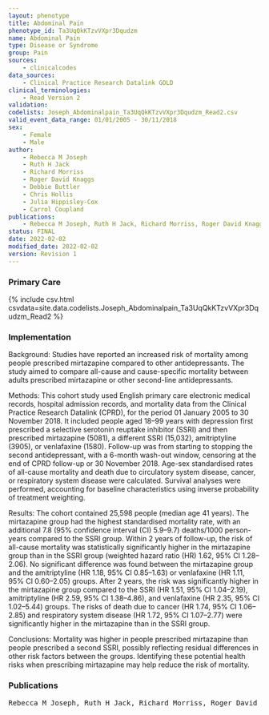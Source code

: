 ```yaml
---
layout: phenotype
title: Abdominal Pain
phenotype_id: Ta3UqQkKTzvVXpr3Dqudzm
name: Abdominal Pain
type: Disease or Syndrome
group: Pain
sources: 
    - clinicalcodes
data_sources:
    - Clinical Practice Research Datalink GOLD
clinical_terminologies:
    - Read Version 2
validation:
codelists: Joseph_Abdominalpain_Ta3UqQkKTzvVXpr3Dqudzm_Read2.csv
valid_event_data_range: 01/01/2005 - 30/11/2018
sex:
    - Female
    - Male
author:
    - Rebecca M Joseph
    - Ruth H Jack
    - Richard Morriss
    - Roger David Knaggs
    - Debbie Buttler
    - Chris Hollis
    - Julia Hippisley-Cox
    - Carrol Coupland
publications:
    - Rebecca M Joseph, Ruth H Jack, Richard Morriss, Roger David Knaggs, Debbie Buttler, Chris Hollis, Julia Hippisley-Cox, Carrol Coupland, The risk of all-cause and cause-specific mortality in people prescribed mirtazapine an active comparator cohort study using electronic health records. BMC Medicine, 20(43), 2022.
status: FINAL
date: 2022-02-02
modified_date: 2022-02-02
version: Revision 1
---
```


### Primary Care

{% include csv.html csvdata=site.data.codelists.Joseph_Abdominalpain_Ta3UqQkKTzvVXpr3Dqudzm_Read2 %}

### Implementation

Background: 
Studies have reported an increased risk of mortality among people prescribed mirtazapine compared to other antidepressants. The study aimed to compare all-cause and cause-specific mortality between adults prescribed mirtazapine or other second-line antidepressants.

Methods: 
This cohort study used English primary care electronic medical records, hospital admission records, and mortality data from the Clinical Practice Research Datalink (CPRD), for the period 01 January 2005 to 30 November 2018. It included people aged 18–99 years with depression first prescribed a selective serotonin reuptake inhibitor (SSRI) and then prescribed mirtazapine (5081), a different SSRI (15,032), amitriptyline (3905), or venlafaxine (1580). Follow-up was from starting to stopping the second antidepressant, with a 6-month wash-out window, censoring at the end of CPRD follow-up or 30 November 2018. Age-sex standardised rates of all-cause mortality and death due to circulatory system disease, cancer, or respiratory system disease were calculated. Survival analyses were performed, accounting for baseline characteristics using inverse probability of treatment weighting.

Results: 
The cohort contained 25,598 people (median age 41 years). The mirtazapine group had the highest standardised mortality rate, with an additional 7.8 (95% confidence interval (CI) 5.9–9.7) deaths/1000 person-years compared to the SSRI group. Within 2 years of follow-up, the risk of all-cause mortality was statistically significantly higher in the mirtazapine group than in the SSRI group (weighted hazard ratio (HR) 1.62, 95% CI 1.28–2.06). No significant difference was found between the mirtazapine group and the amitriptyline (HR 1.18, 95% CI 0.85–1.63) or venlafaxine (HR 1.11, 95% CI 0.60–2.05) groups. After 2 years, the risk was significantly higher in the mirtazapine group compared to the SSRI (HR 1.51, 95% CI 1.04–2.19), amitriptyline (HR 2.59, 95% CI 1.38–4.86), and venlafaxine (HR 2.35, 95% CI 1.02–5.44) groups. The risks of death due to cancer (HR 1.74, 95% CI 1.06–2.85) and respiratory system disease (HR 1.72, 95% CI 1.07–2.77) were significantly higher in the mirtazapine than in the SSRI group. 

Conclusions: 
Mortality was higher in people prescribed mirtazapine than people prescribed a second SSRI, possibly reflecting residual differences in other risk factors between the groups. Identifying these potential health risks when prescribing mirtazapine may help reduce the risk of mortality.

### Publications

<pre>
Rebecca M Joseph, Ruth H Jack, Richard Morriss, Roger David Knaggs, Debbie Buttler, Chris Hollis, Julia Hippisley-Cox, Carrol Coupland, The risk of all-cause and cause-specific mortality in people prescribed mirtazapine an active comparator cohort study using electronic health records. BMC Medicine, 20(43), 2022.
</pre>
